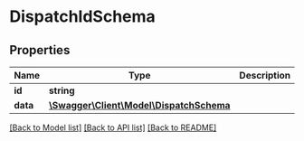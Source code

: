 # DispatchIdSchema

## Properties
Name | Type | Description | Notes
------------ | ------------- | ------------- | -------------
**id** | **string** |  | 
**data** | [**\Swagger\Client\Model\DispatchSchema**](DispatchSchema.md) |  | 

[[Back to Model list]](../../README.md#documentation-for-models) [[Back to API list]](../../README.md#documentation-for-api-endpoints) [[Back to README]](../../README.md)


